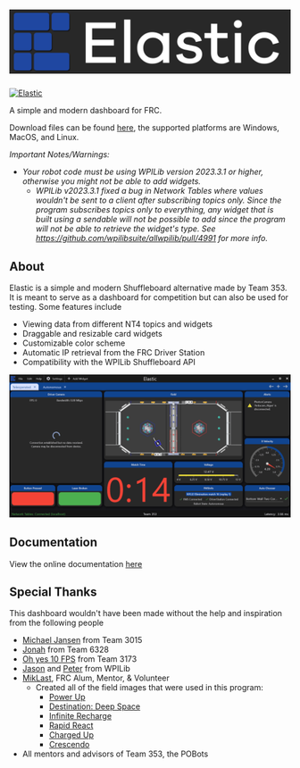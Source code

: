 # ![Elastic Logo](assets/logos/logo_full.png)

[![Elastic](https://github.com/Gold872/elastic-dashboard/actions/workflows/elastic-ci.yml/badge.svg)](https://github.com/Gold872/elastic-dashboard/actions/workflows/elastic-ci.yml)

A simple and modern dashboard for FRC.

Download files can be found [here](https://github.com/Gold872/elastic-dashboard/releases/latest), the supported platforms are Windows, MacOS, and Linux.

_Important Notes/Warnings:_ 
* _Your robot code must be using WPILib version 2023.3.1 or higher, otherwise you might not be able to add widgets._
    * _WPILib v2023.3.1 fixed a bug in Network Tables where values wouldn't be sent to a client after subscribing topics only. Since the program subscribes topics only to everything, any widget that is built using a sendable will not be possible to add since the program will not be able to retrieve the widget's type. See https://github.com/wpilibsuite/allwpilib/pull/4991 for more info._

## About

Elastic is a simple and modern Shuffleboard alternative made by Team 353. It is meant to serve as a dashboard for competition but can also be used for testing. Some features include

- Viewing data from different NT4 topics and widgets
- Draggable and resizable card widgets
- Customizable color scheme
- Automatic IP retrieval from the FRC Driver Station
- Compatibility with the WPILib Shuffleboard API

![Example Layout](/screenshots/example_layout.png)

## Documentation
View the online documentation [here](https://github.com/Gold872/elastic-dashboard/wiki)

## Special Thanks

This dashboard wouldn't have been made without the help and inspiration from the following people

* [Michael Jansen](https://github.com/mjansen4857) from Team 3015
* [Jonah](https://github.com/jwbonner) from Team 6328
* [Oh yes 10 FPS](https://github.com/oh-yes-0-fps) from Team 3173
* [Jason](https://github.com/jasondaming) and [Peter](https://github.com/PeterJohnson) from WPILib
* [MikLast](https://www.chiefdelphi.com/u/MikLast), FRC Alum, Mentor, & Volunteer
    * Created all of the field images that were used in this program:
        * [Power Up](https://www.chiefdelphi.com/t/pic-top-down-orthographic-view-of-the-field/161896)
        * [Destination: Deep Space](https://www.chiefdelphi.com/t/8k-2019-top-down-orthographic-field-views/337019)
        * [Infinite Recharge](https://www.chiefdelphi.com/t/2020-top-down-orthographic-field-views/369892)
        * [Rapid React](https://www.chiefdelphi.com/t/2022-top-down-field-renders/399031)
        * [Charged Up](https://www.chiefdelphi.com/t/2023-top-down-field-renders/421365)
        * [Crescendo](https://www.chiefdelphi.com/t/2024-crescendo-top-down-field-renders/447764)
* All mentors and advisors of Team 353, the POBots